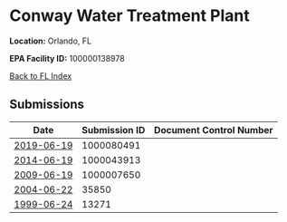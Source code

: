 # Conway Water Treatment Plant

**Location:** Orlando, FL

**EPA Facility ID:** 100000138978

[Back to FL Index](../../index.md)

## Submissions

| Date | Submission ID | Document Control Number |
|------|--------------|-------------------------|
| [2019-06-19](submissions/1000080491.md) | 1000080491 |  |
| [2014-06-19](submissions/1000043913.md) | 1000043913 |  |
| [2009-06-19](submissions/1000007650.md) | 1000007650 |  |
| [2004-06-22](submissions/35850.md) | 35850 |  |
| [1999-06-24](submissions/13271.md) | 13271 |  |
